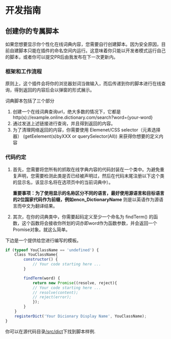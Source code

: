 # 开发指南

## 创建你的专属脚本

如果您想要显示你个性化在线词典内容，您需要自行创建脚本。因为安全原因，目前自建脚本只能在插件的命名空间内运行。这意味着你只能以开发者模式运行自己的脚本，或者你可以提交PR后由我发布在下一次更新内。

### 框架和工作流程

原则上，这个插件会将你的浏览器划词当做输入，而后传递到你的脚本进行在线查询，得到返回的内容后会以弹窗的形式展示。

词典脚本包括了三个部分

1. 创建一个在线词典查询url，绝大多数的情况下，它都是http(s)://example.online.dictionary.com/search?word={your-word}
2. 通过发送上述链接进行查询，并且得到返回的内容。
3. 为了清理网络返回的内容，你需要使用 Elemenet/CSS selector（元素选择器） (getEelement(s)byXXX or querySelector(All)) 来获得你想要的定义内容

### 代码约定

1. 首先，您需要将您所有的抓取在线字典内容的代码封装在一个类中。为避免重复声明，您需要检测此类是否已经被声明过，然后在代码末尾注册以下这个类的显示名，该显示名将在选项页中的当前词典中）。

    **重要事项：**为了使用显示的名称区分不同的语言，最好使用源语言和目标语言的2位国家代码作为前缀，例如**encn_DictionaryName** 则是以英语作为源语言而中文为翻译结果。

2. 其次，在你的词典类中，你需要起码定义至少一个命名为 findTerm() 的函数，这个函数将会接收你所划的词亦即word作为函数参数，并会返回一个Promise对象。就这么简单。

下边是一个提供给您进行编写的模板。

```javascript
if (typeof YouClassName == 'undefined') {
    Class YouClassName{
        constructor() {
            // Your code starting here ...
        }

        findTerm(word) {
            return new Promise((resolve, reject){
            // Your code starting here ...
            // resolve(content);
            // reject(error);
            });
        }
    }
    registerDict('Your Dicionary Display Name', YouClassName);
}
```

你可以在源代码目录[/src/dict](https://github.com/ninja33/ODH/tree/master/src/dict)下找到脚本样例.